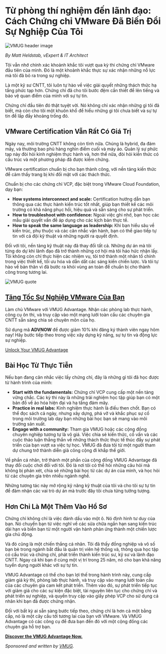 # Từ phòng thí nghiệm đến lãnh đạo: Cách Chứng chỉ VMware Đã Biến Đổi Sự Nghiệp Của Tôi

![VMUG header image](https://www.bleepstatic.com/content/posts/2025/10/08/vmug-header-image.jpg)

_By Matt Heldstab, vExpert & IT Architect_

Tôi vẫn nhớ chính xác khoảnh khắc tôi vượt qua kỳ thi chứng chỉ VMware đầu tiên của mình. Đó là một khoảnh khắc thực sự xác nhận những nỗ lực mà tôi đã bỏ ra trong sự nghiệp.

Là một kỹ sư CNTT, tôi luôn tự hào về việc giải quyết những thách thức hạ tầng phức tạp hơn. Chứng chỉ đã cho tôi bước đệm cần thiết để lên tiếng và bảo vệ quan điểm của mình với sự tự tin.

Chứng chỉ đầu tiên đó thật tuyệt vời. Nó không chỉ xác nhận những gì tôi đã biết, mà còn cho tôi một khuôn khổ để hiểu những gì tôi chưa biết và sự tự tin để lấp đầy khoảng trống đó.

## VMware Certification Vẫn Rất Có Giá Trị

Ngày nay, môi trường CNTT không còn tĩnh nữa. Chúng là hybrid, đa đám mây, và thường bao phủ hàng nghìn điểm cuối và máy ảo. Quản lý sự phức tạp này đòi hỏi kinh nghiệm thực hành và, hơn thế nữa, đòi hỏi kiến thức có cấu trúc và một phương pháp đã được kiểm chứng.

VMware certification chuẩn bị cho bạn thành công, với nền tảng kiến thức để cảm thấy trang bị khi đối mặt với các thách thức.

Chuẩn bị cho các chứng chỉ VCP, đặc biệt trong VMware Cloud Foundation, dạy bạn:

* **How systems interconnect and scale:** Certification hướng dẫn bạn thông qua các thực hành kiến trúc tốt nhất, giúp bạn thiết kế các môi trường có khả năng phục hồi, hiệu quả và sẵn sàng cho sự phát triển.
* **How to troubleshoot with confidence:** Ngoài việc ghi nhớ, bạn học các mẫu giải quyết vấn đề áp dụng cho các kịch bản thực tế.
* **How to speak the same language as leadership:** Khi bạn hiểu sâu về kiến trúc, phụ thuộc và các cân nhắc vận hành, bạn có thể giao tiếp tự tin với cả đội kỹ thuật và những người ra quyết định.

Đối với tôi, nền tảng kỹ thuật này đã thay đổi tất cả. Những dự án mà tôi từng do dự khi lãnh đạo đã trở thành những cơ hội mà tôi háo hức nhận lấy. Tôi không còn chỉ thực hiện các nhiệm vụ, tôi trở thành một nhân tố chính trong việc thiết kế, tối ưu hóa và dẫn dắt các sáng kiến chiến lược. Và tôi tự hào về bản thân vì đã bước ra khỏi vùng an toàn để chuẩn bị cho thành công trong tương lai.

![VMUG quote](https://www.bleepstatic.com/images/news/security/v/vmug/lab-to-leadership/vmug-quote.jpg)

## [Tăng Tốc Sự Nghiệp VMware Của Bạn](https://www.vmug.com/membership/vmug-advantage-membership?utm%5Fsource=article&utm%5Fmedium=webpage&utm%5Fcampaign=bleepingcomputer4&utm%5Fcontent=bleepingcomputer)

Làm chủ VMware với VMUG Advantage. Nhận các phòng lab thực hành, công cụ ôn thi, và truy cập vào một mạng lưới toàn cầu các chuyên gia CNTT sẵn sàng chia sẻ chuyên môn của họ.

Sử dụng mã **ADVNOW** để được giảm 10% khi đăng ký thành viên ngay hôm nay! Hãy bước tiếp theo trong việc xây dựng kỹ năng, sự tự tin và động lực sự nghiệp.

[Unlock Your VMUG Advantage](https://www.vmug.com/membership/vmug-advantage-membership?utm%5Fsource=article&utm%5Fmedium=webpage&utm%5Fcampaign=bleepingcomputer4&utm%5Fcontent=bleepingcomputer)

## Bài Học Từ Thực Tiễn

Nếu bạn đang cân nhắc việc lấy chứng chỉ, đây là những gì tôi đã học được từ hành trình của mình:

* **Start with the fundamentals:** Chứng chỉ VCP cung cấp một nền tảng vững chắc. Các kỳ thi này là những trải nghiệm học tập giúp bạn có một bản đồ về ảo hóa hiện đại và hạ tầng đám mây.
* **Practice in real labs:** Kinh nghiệm thực hành là điều then chốt. Bạn có thể đọc sách cả ngày, nhưng xây dựng, phá vỡ và khắc phục sự cố trong môi trường lab dạy bạn những bài học bạn sẽ mang vào môi trường sản xuất.
* **Engage with a community:** Tham gia VMUG hoặc các cộng đồng chuyên nghiệp tương tự là vô giá. Việc chia sẻ kiến thức, cố vấn và các cuộc thảo luận thẳng thắn về những thách thức thực tế thúc đẩy sự phát triển của bạn vượt xa việc tự học. VMUG đã đưa tôi từ một người tham dự chung trở thành diễn giả công cộng đi khắp thế giới.

Về phần cá nhân, trở thành một phần của cộng đồng VMUG Advantage đã thay đổi cuộc chơi đối với tôi. Đó là nơi tôi có thể hỏi những câu hỏi mà không bị phán xét, chia sẻ những bài học từ các dự án của mình, và học hỏi từ các chuyên gia trên nhiều ngành nghề.

Những tương tác này mở rộng kỹ năng kỹ thuật của tôi và cho tôi sự tự tin để đảm nhận các vai trò dự án mà trước đây tôi chưa từng tưởng tượng.

## Hơn Chỉ Là Một Thêm Vào Hồ Sơ

Chứng chỉ không chỉ là việc đánh dấu vào một ô. Nó định hình tư duy của bạn. Nó chuyển bạn từ việc nghĩ về các sửa chữa ngắn hạn sang kiến trúc dài hạn và biến bạn từ một người vận hành phản ứng thành một chiến lược gia chủ động.

Và đó cũng là một chiến thắng cá nhân. Tôi đã thấy đồng nghiệp và vô số bạn bè trong ngành bắt đầu là quản trị viên hệ thống và, thông qua học tập có cấu trúc và chứng chỉ, phát triển thành kiến trúc sư, kỹ sư và lãnh đạo CNTT. Ngay cả khi bạn ở cùng một vị trí trong 25 năm, nó cho bạn khả năng tuyển dụng người khác với sự tự tin.

VMUG Advantage có thể cho bạn lợi thế trong hành trình này, cung cấp giảm giá kỳ thi, phòng lab thực hành, và truy cập vào mạng lưới toàn cầu của các chuyên gia cam kết phát triển. Thêm vào đó, sự phát triển tiếp tục với giảm giá cho các sự kiện đặc biệt, tài nguyên liên tục cho chứng chỉ và phát triển sự nghiệp, và quyền truy cập vào giấy phép VCP cho sử dụng cá nhân khi bạn đã được chứng nhận.

Đối với bất kỳ ai sẵn sàng bước tiếp theo, chứng chỉ là hơn cả một bằng cấp, nó là một cây cầu tới tương lai của bạn với VMware. Và VMUG Advantage có các công cụ để đưa bạn đến đó với một cộng đồng các chuyên gia hỗ trợ bạn.

**[Discover the VMUG Advantage Now.](http://www.vmug.com/membership/vmug-advantage-membership?utm%5Fsource=article&utm%5Fmedium=webpage&utm%5Fcampaign=bleepingcomputer3&utm%5Fcontent=bleepingcomputer)**

_Sponsored and written by [VMUG](https://www.vmug.com/membership/vmug-advantage-membership?utm%5Fsource=article&utm%5Fmedium=webpage&utm%5Fcampaign=bleepingcomputer4&utm%5Fcontent=bleepingcomputer)._
